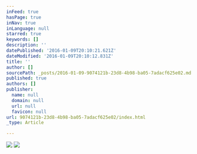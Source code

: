 ```yaml
---
inFeed: true
hasPage: true
inNav: true
inLanguage: null
starred: true
keywords: []
description: ''
datePublished: '2016-01-09T20:10:21.621Z'
dateModified: '2016-01-09T20:10:12.831Z'
title: ''
author: []
sourcePath: _posts/2016-01-09-9074121b-23d8-4b98-ba05-7adacf625e02.md
published: true
authors: []
publisher:
  name: null
  domain: null
  url: null
  favicon: null
url: 9074121b-23d8-4b98-ba05-7adacf625e02/index.html
_type: Article

---
```

![](https://the-grid-user-content.s3-us-west-2.amazonaws.com/5bcb33d9-6c09-47aa-9231-6f6fd64b51ba.jpg)
![](https://the-grid-user-content.s3-us-west-2.amazonaws.com/2ea5db6a-e87f-4116-a290-d473deaa997f.jpg)